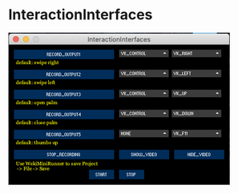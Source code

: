 # InteractionInterfaces
![alt text](https://github.com/flurputzer/InteractionInterfaces/blob/main/Screenshots/MainGui.png?raw=true)

